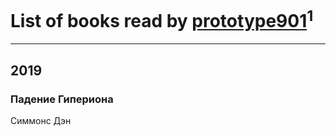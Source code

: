 # List of books read by [prototype901](http://vk.com/id244878889)<sup>1</sup>
---

## 2019

### Падение Гипериона
Симмонс Дэн



